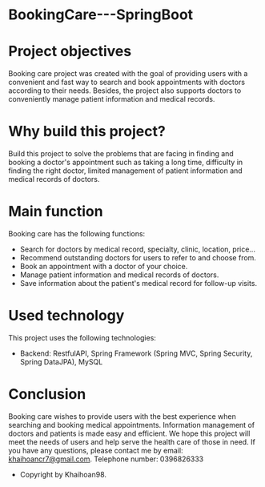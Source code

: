 # BookingCare---SpringBoot
# Project objectives
Booking care project was created with the goal of providing users with a convenient and fast way to search and book appointments with doctors according to their needs. Besides, the project also supports doctors to conveniently manage patient information and medical records.

# Why build this project?
Build this project to solve the problems that are facing in finding and booking a doctor's appointment such as taking a long time, difficulty in finding the right doctor, limited management of patient information and medical records of doctors.

# Main function
Booking care has the following functions:
- Search for doctors by medical record, specialty, clinic, location, price...
- Recommend outstanding doctors for users to refer to and choose from.
- Book an appointment with a doctor of your choice.
- Manage patient information and medical records of doctors.
- Save information about the patient's medical record for follow-up visits.

# Used technology
This project uses the following technologies:

- Backend: RestfulAPI, Spring Framework (Spring MVC, Spring Security, Spring DataJPA), MySQL

# Conclusion
Booking care wishes to provide users with the best experience when searching and booking medical appointments. Information management of doctors and patients is made easy and efficient. We hope this project will meet the needs of users and help serve the health care of those in need. If you have any questions, please contact me by email: khaihoancr7@gmail.com. Telephone number: 0396826333
- Copyright by Khaihoan98.
